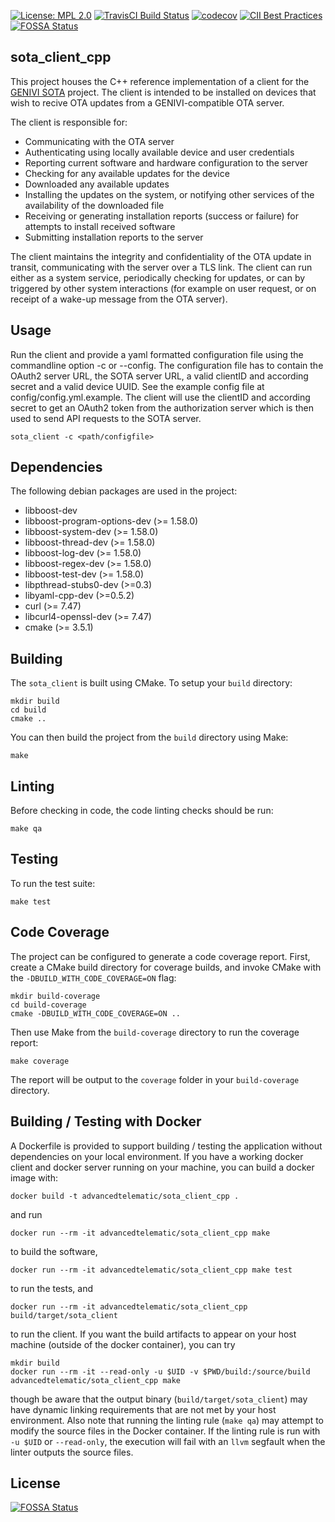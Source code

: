 [![License: MPL 2.0](https://img.shields.io/badge/License-MPL%202.0-brightgreen.svg)](https://opensource.org/licenses/MPL-2.0)
[![TravisCI Build Status](https://travis-ci.org/advancedtelematic/sota_client_cpp.svg?branch=master)](https://travis-ci.org/advancedtelematic/sota_client_cpp)
[![codecov](https://codecov.io/gh/advancedtelematic/sota_client_cpp/branch/master/graph/badge.svg)](https://codecov.io/gh/advancedtelematic/sota_client_cpp)
[![CII Best Practices](https://bestpractices.coreinfrastructure.org/projects/539/badge)](https://bestpractices.coreinfrastructure.org/projects/539)
[![FOSSA Status](https://app.fossa.io/api/projects/git%2Bgithub.com%2Fpatriotyk%2Fsota_client_cpp.svg?type=shield)](https://app.fossa.io/projects/git%2Bgithub.com%2Fpatriotyk%2Fsota_client_cpp?ref=badge_shield)

sota_client_cpp
------

This project houses the C++ reference implementation of a client for the [GENIVI SOTA](https://github.com/advancedtelematic/rvi_sota_server) project. The client is intended to be installed on devices that wish to recive OTA updates from a GENIVI-compatible OTA server.

The client is responsible for:

 - Communicating with the OTA server
 - Authenticating using locally available device and user credentials
 - Reporting current software and hardware configuration to the server
 - Checking for any available updates for the device
 - Downloaded any available updates
 - Installing the updates on the system, or notifying other services of the availability of the downloaded file
 - Receiving or generating installation reports (success or failure) for attempts to install received software
 - Submitting installation reports to the server

The client maintains the integrity and confidentiality of the OTA update in transit, communicating with the server over a TLS link. The client can run either as a system service, periodically checking for updates, or can by triggered by other system interactions (for example on user request, or on receipt of a wake-up message from the OTA server).

Usage
------
Run the client and provide a yaml formatted configuration file using the commandline option -c or --config. The configuration file has to contain the OAuth2 server URL, the SOTA server URL, a valid clientID and according secret and a valid device UUID. See the example config file at config/config.yml.example. The client will use the clientID and according secret to get an OAuth2 token from the authorization server which is then used to send API requests to the SOTA server.

~~~
sota_client -c <path/configfile>
~~~

Dependencies
------
The following debian packages are used in the project:

 - libboost-dev
 - libboost-program-options-dev (>= 1.58.0)
 - libboost-system-dev (>= 1.58.0)
 - libboost-thread-dev (>= 1.58.0)
 - libboost-log-dev (>= 1.58.0)
 - libboost-regex-dev (>= 1.58.0)
 - libboost-test-dev (>= 1.58.0)
 - libpthread-stubs0-dev (>=0.3)
 - libyaml-cpp-dev (>=0.5.2)
 - curl (>= 7.47)
 - libcurl4-openssl-dev (>= 7.47)
 - cmake (>= 3.5.1)

Building
------

The `sota_client` is built using CMake. To setup your `build` directory:

~~~
mkdir build
cd build
cmake ..
~~~

You can then build the project from the `build` directory using Make:

~~~
make
~~~

Linting
-----

Before checking in code, the code linting checks should be run:

~~~
make qa
~~~

Testing
-----

To run the test suite:

~~~
make test
~~~

Code Coverage
-----

The project can be configured to generate a code coverage report. First, create a CMake build directory for coverage builds, and invoke CMake with the `-DBUILD_WITH_CODE_COVERAGE=ON` flag:

~~~
mkdir build-coverage
cd build-coverage
cmake -DBUILD_WITH_CODE_COVERAGE=ON ..
~~~

Then use Make from the `build-coverage` directory to run the coverage report:

~~~
make coverage
~~~

The report will be output to the `coverage` folder in your `build-coverage` directory.

Building / Testing with Docker
-----

A Dockerfile is provided to support building / testing the application without dependencies on your local environment. If you have a working docker client and docker server running on your machine, you can build a docker image with:

~~~
docker build -t advancedtelematic/sota_client_cpp .
~~~

and run

~~~
docker run --rm -it advancedtelematic/sota_client_cpp make
~~~

to build the software,

~~~
docker run --rm -it advancedtelematic/sota_client_cpp make test
~~~

to run the tests, and

~~~
docker run --rm -it advancedtelematic/sota_client_cpp build/target/sota_client
~~~

to run the client. If you want the build artifacts to appear on your host machine (outside of the docker container), you can try

~~~
mkdir build
docker run --rm -it --read-only -u $UID -v $PWD/build:/source/build advancedtelematic/sota_client_cpp make
~~~

though be aware that the output binary (`build/target/sota_client`) may have dynamic linking requirements that are not met by your host environment. Also note that running the linting rule (`make qa`) may attempt to modify the source files in the Docker container. If the linting rule is run with `-u $UID` or `--read-only`, the execution will fail with an `llvm` segfault when the linter outputs the source files.


## License
[![FOSSA Status](https://app.fossa.io/api/projects/git%2Bgithub.com%2Fpatriotyk%2Fsota_client_cpp.svg?type=large)](https://app.fossa.io/projects/git%2Bgithub.com%2Fpatriotyk%2Fsota_client_cpp?ref=badge_large)